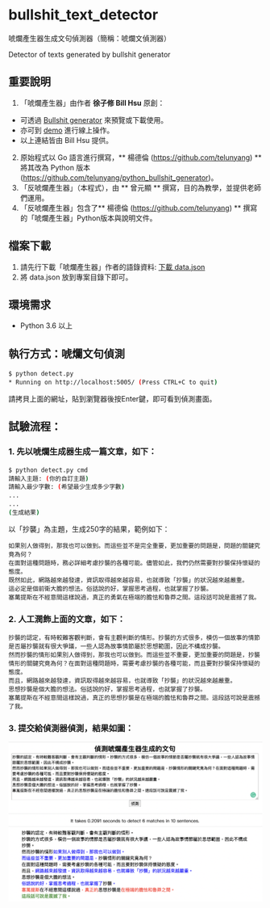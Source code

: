 # bullshit_text_detector

唬爛產生器生成文句偵測器（簡稱：唬爛文偵測器）

Detector of texts generated by bullshit generator

## 重要說明
1. 「唬爛產生器」由作者 **徐子修 Bill Hsu** 原創：
  - 可透過 [Bullshit generator](https://github.com/StillFantastic/bullshit "唬爛產生器") 來預覽或下載使用。
  - 亦可到 [demo](https://howtobullshit.me/ "線上展示") 進行線上操作。
  - 以上連結皆由 Bill Hsu 提供。
2. 原始程式以 Go 語言進行撰寫，** 楊德倫 (https://github.com/telunyang) ** 將其改為 Python 版本 (https://github.com/telunyang/python_bullshit_generator)。
3. 「反唬爛產生器」（本程式），由 ** 曾元顯 ** 撰寫，目的為教學，並提供老師們運用。
4. 「反唬爛產生器」包含了** 楊德倫 (https://github.com/telunyang) ** 撰寫的「唬爛產生器」Python版本與說明文件。

## 檔案下載
1. 請先行下載「唬爛產生器」作者的語錄資料: [下載 data.json](https://raw.githubusercontent.com/StillFantastic/bullshit/master/generator/data.json "data.json")
2. 將 data.json 放到專案目錄下即可。

## 環境需求
- Python 3.6 以上

## 執行方式：唬爛文句偵測
```bash
$ python detect.py
* Running on http://localhost:5005/ (Press CTRL+C to quit)
```
請拷貝上面的網址，貼到瀏覽器後按Enter鍵，即可看到偵測畫面。

## 試驗流程：
### 1. 先以唬爛生成器生成一篇文章，如下：
```bash
$ python detect.py cmd
請輸入主題: (你的自訂主題)
請輸入最少字數: (希望最少生成多少字數)
...
...
(生成結果)
```
以「抄襲」為主題，生成250字的結果，範例如下：
```
如果別人做得到，那我也可以做到。而這些並不是完全重要，更加重要的問題是，問題的關鍵究竟為何？
在面對這種問題時，務必詳細考慮抄襲的各種可能。儘管如此，我們仍然需要對抄襲保持懷疑的態度。
既然如此，網路越來越發達，資訊取得越來越容易，也就導致「抄襲」的狀況越來越嚴重。
這必定是個前衛大膽的想法。俗話說的好，掌握思考過程，也就掌握了抄襲。
塞萬提斯在不經意間這樣說過，真正的勇氣在極端的膽怯和魯莽之間。這段話可說是震撼了我。
```

### 2. 人工潤飾上面的文章，如下：
```
抄襲的認定，有時較難客觀判斷，會有主觀判斷的情形。抄襲的方式很多，模仿一個故事的情節是否屬抄襲就有很大爭議，一些人認為故事情節屬於思想範圍，因此不構成抄襲。
然而抄襲的情形如果別人做得到，那我也可以做到。而這些並不重要，更加重要的問題是，抄襲情形的關鍵究竟為何？在面對這種問題時，需要考慮抄襲的各種可能，而且要對抄襲保持懷疑的態度。
而且，網路越來越發達，資訊取得越來越容易，也就導致「抄襲」的狀況越來越嚴重。
思想抄襲是個大膽的想法。俗話說的好，掌握思考過程，也就掌握了抄襲。
塞萬提斯在不經意間這樣說過，真正的思想抄襲是在極端的膽怯和魯莽之間。這段話可說是震撼了我。
```

### 3. 提交給偵測器偵測，結果如圖：
![detected text](detected_text.png)
